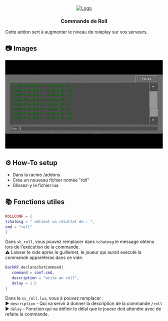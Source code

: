 <br />
<div align="center">
  <a href="https://github.com/nathack-dev/gmod-rp-roll">
    <img src="présentation.png" alt="Logo" width="120" height="120">
  </a>

  <h3 align="center">Commande de Roll</h3>

  <p align="left">
Cette addon sert à augmenter le niveau de roleplay sur vos serveurs.
    
<br/>
</div>

## 📷 Images 
<div align="center">
  <a href="https://github.com/nathack-dev/gmod-rp-roll">
    <img src="exemple.jpg">
  </a>
</div>

## ⚙️ How-To setup 
- Dans la racine /addons
- Crée un nouveau fichier nomée "roll"
- Glissez-y le fichier lua
 
 ## 📚 Fonctions utiles 
 ```lua
ROLLCONF = { 
tchatmsg = " obtient un résultat de : ",
cmd = "roll"
}
```

Dans `sh_roll`, vous pouvez remplacer dans `tchatmsg` le message obtenu lors de l'exécution de la commande.           
⚠️ Laisser le vide après le guillemet, le joueur qui aurait exécuté la commande apparéteras dans ce vide.

 ```lua
DarkRP.declareChatCommand{
	command = conf.cmd,
	description = "write an roll",
	delay = 1.5
}
```
Dans le `sv_roll.lua`, vous à pouvez remplacer :                                                                                                                       
▶️ `description` - Qui va servir à donner la description de la commande `/roll`                                                                                       
▶️ `delay` - Fonction qui va définir le délai que le joueur doit attendre avec de refaire la commande.
